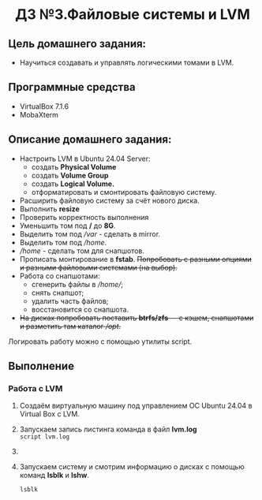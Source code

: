 <h1 align="center">ДЗ №3.Файловые системы и LVM</h1>

## Цель домашнего задания:
+ Научиться создавать и управлять логическими томами в LVM.
## Программные средства
+ VirtualBox 7.1.6
+ MobaXterm
## Описание домашнего задания:
   + Настроить LVM в Ubuntu 24.04 Server:
     + создать **Physical Volume**
     + создать **Volume Group**
     + создать **Logical Volume.**
     + отформатировать и смонтировать файловую систему.
   + Расширить файловую систему за счёт нового диска.
   + Выполнить **resize**
   + Проверить корректность выполнения
   + Уменьшить том под **/** до **8G**.
   + Выделить том под */var* - сделать в mirror.
   + Выделить том под */home*.
   + */home* - сделать том для снапшотов.
   + Прописать монтирование в **fstab**. ~~Попробовать с разными опциями и разными файловыми системами (на выбор).~~
   + Работа со снапшотами:
     + сгенерить файлы в */home/*;
     + снять снапшот;
     + удалить часть файлов;
     + восстановится со снапшота.
   + ~~На дисках попробовать поставить **btrfs/zfs** — с кэшем, снапшотами и разметить там каталог */opt*.~~

Логировать работу можно с помощью утилиты script.
## Выполнение

### Работа с LVM
1. Создаём виртуальную машину под управлением ОС Ubuntu 24.04 в Virtual Box с LVM.
2. Запускаем запись листинга команда в файл **lvm.log**  
   ``
   script lvm.log
   ``
   
4. 
5. Запускаем систему и смотрим информацию о дисках с помощью команд **lsblk** и **lshw**.
   ```
   lsblk
   ```


